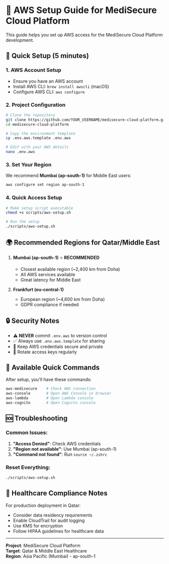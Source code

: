 # 🔧 AWS Setup Guide for MediSecure Cloud Platform

This guide helps you set up AWS access for the MediSecure Cloud Platform development.

## 🚀 Quick Setup (5 minutes)

### 1. **AWS Account Setup**

- Ensure you have an AWS account
- Install AWS CLI: `brew install awscli` (macOS)
- Configure AWS CLI: `aws configure`

### 2. **Project Configuration**

```bash
# Clone the repository
git clone https://github.com/YOUR_USERNAME/medisecure-cloud-platform.git
cd medisecure-cloud-platform

# Copy the environment template
cp .env.aws.template .env.aws

# Edit with your AWS details
nano .env.aws
```

### 3. **Set Your Region**

We recommend **Mumbai (ap-south-1)** for Middle East users:

```bash
aws configure set region ap-south-1
```

### 4. **Quick Access Setup**

```bash
# Make setup script executable
chmod +x scripts/aws-setup.sh

# Run the setup
./scripts/aws-setup.sh
```

## 🌍 **Recommended Regions for Qatar/Middle East**

1. **Mumbai (ap-south-1)** ⭐ **RECOMMENDED**

   - Closest available region (~2,400 km from Doha)
   - All AWS services available
   - Great latency for Middle East

2. **Frankfurt (eu-central-1)**
   - European region (~4,600 km from Doha)
   - GDPR compliance if needed

## 🔒 **Security Notes**

- ⚠️ **NEVER** commit `.env.aws` to version control
- ✅ Always use `.env.aws.template` for sharing
- 🔐 Keep AWS credentials secure and private
- 🔄 Rotate access keys regularly

## 📖 **Available Quick Commands**

After setup, you'll have these commands:

```bash
aws-medisecure    # Check AWS connection
aws-console       # Open AWS Console in browser
aws-lambda        # Open Lambda console
aws-cognito       # Open Cognito console
```

## 🆘 **Troubleshooting**

### Common Issues:

1. **"Access Denied"**: Check AWS credentials
2. **"Region not available"**: Use Mumbai (ap-south-1)
3. **"Command not found"**: Run `source ~/.zshrc`

### Reset Everything:

```bash
./scripts/aws-setup.sh
```

## 🏥 **Healthcare Compliance Notes**

For production deployment in Qatar:

- Consider data residency requirements
- Enable CloudTrail for audit logging
- Use KMS for encryption
- Follow HIPAA guidelines for healthcare data

---

**Project**: MediSecure Cloud Platform  
**Target**: Qatar & Middle East Healthcare  
**Region**: Asia Pacific (Mumbai) - ap-south-1
